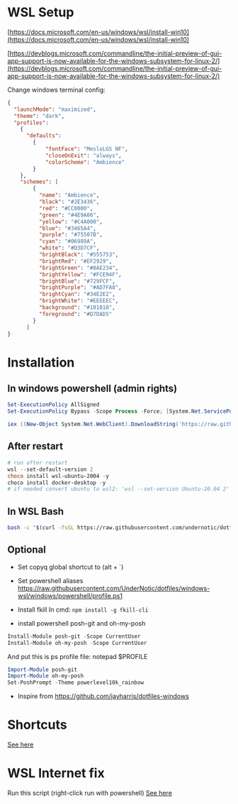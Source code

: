 # WSL Setup

[https://docs.microsoft.com/en-us/windows/wsl/install-win10](https://docs.microsoft.com/en-us/windows/wsl/install-win10)

[https://devblogs.microsoft.com/commandline/the-initial-preview-of-gui-app-support-is-now-available-for-the-windows-subsystem-for-linux-2/](https://devblogs.microsoft.com/commandline/the-initial-preview-of-gui-app-support-is-now-available-for-the-windows-subsystem-for-linux-2/)

Change windows terminal config:
```json
{
  "launchMode": "maximized",
  "theme": "dark",
  "profiles":
    {
      "defaults":
        {
            "fontFace": "MesloLGS NF",
            "closeOnExit": "always",
            "colorScheme": "Ambience"
        }
    },
    "schemes": [
        {
          "name": "Ambience",
          "black": "#2E3436",
          "red": "#CC0000",
          "green": "#4E9A06",
          "yellow": "#C4A000",
          "blue": "#3465A4",
          "purple": "#75507B",
          "cyan": "#06989A",
          "white": "#D3D7CF",
          "brightBlack": "#555753",
          "brightRed": "#EF2929",
          "brightGreen": "#8AE234",
          "brightYellow": "#FCE94F",
          "brightBlue": "#729FCF",
          "brightPurple": "#AD7FA8",
          "brightCyan": "#34E2E2",
          "brightWhite": "#EEEEEC",
          "background": "#181818",
          "foreground": "#D7DAD5"
        }
      ]
}
```

# Installation


## In windows powershell (admin rights)

```powershell
Set-ExecutionPolicy AllSigned
Set-ExecutionPolicy Bypass -Scope Process -Force; [System.Net.ServicePointManager]::SecurityProtocol = [System.Net.ServicePointManager]::SecurityProtocol -bor 3072; iex ((New-Object System.Net.WebClient).DownloadString('https://chocolatey.org/install.ps1'))
```

```powershell
iex ((New-Object System.Net.WebClient).DownloadString('https://raw.githubusercontent.com/UnderNotic/dotfiles/windows-wsl/windows/setup.ps1'))
```

## After restart

```powershell
# run after restart
wsl --set-default-version 2
choco install wsl-ubuntu-2004 -y
choco install docker-desktop -y
# if needed convert ubuntu to wsl2: 'wsl --set-version Ubuntu-20.04 2' 
```

## In WSL Bash
``` bash
bash -c "$(curl -fsSL https://raw.githubusercontent.com/undernotic/dotfiles/windows-wsl/configure.sh)"
```

## Optional
* Set copyq global shortcut to (alt + `)

* Set powershell aliases
https://raw.githubusercontent.com/UnderNotic/dotfiles/windows-wsl/windows/powershell/profile.ps1

* Install fkill
In cmd: `npm install -g fkill-cli`

* install powershell posh-git and oh-my-posh
```powershell
Install-Module posh-git -Scope CurrentUser
Install-Module oh-my-posh -Scope CurrentUser
```
And put this is ps profile file:
notepad $PROFILE
```powershell
Import-Module posh-git
Import-Module oh-my-posh
Set-PoshPrompt -Theme powerlevel10k_rainbow
```

* Inspire from https://github.com/jayharris/dotfiles-windows

# Shortcuts

[See here](https://github.com/UnderNotic/dotfiles/blob/windows-wsl/CHEATSHEET.md)

# WSL Internet fix
Run this script (right-click run with powershell)
[See here](https://github.com/UnderNotic/dotfiles/blob/windows-wsl/windows/wsl-fix/WSL2-Net-Fix.ps1)